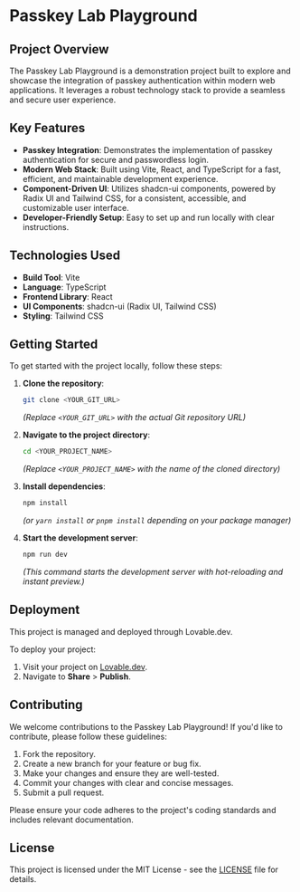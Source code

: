 # Passkey Lab Playground

## Project Overview

The Passkey Lab Playground is a demonstration project built to explore and showcase the integration of passkey authentication within modern web applications. It leverages a robust technology stack to provide a seamless and secure user experience.

## Key Features

*   **Passkey Integration**: Demonstrates the implementation of passkey authentication for secure and passwordless login.
*   **Modern Web Stack**: Built using Vite, React, and TypeScript for a fast, efficient, and maintainable development experience.
*   **Component-Driven UI**: Utilizes shadcn-ui components, powered by Radix UI and Tailwind CSS, for a consistent, accessible, and customizable user interface.
*   **Developer-Friendly Setup**: Easy to set up and run locally with clear instructions.

## Technologies Used

*   **Build Tool**: Vite
*   **Language**: TypeScript
*   **Frontend Library**: React
*   **UI Components**: shadcn-ui (Radix UI, Tailwind CSS)
*   **Styling**: Tailwind CSS

## Getting Started

To get started with the project locally, follow these steps:

1.  **Clone the repository**:
    ```sh
    git clone <YOUR_GIT_URL>
    ```
    *(Replace `<YOUR_GIT_URL>` with the actual Git repository URL)*

2.  **Navigate to the project directory**:
    ```sh
    cd <YOUR_PROJECT_NAME>
    ```
    *(Replace `<YOUR_PROJECT_NAME>` with the name of the cloned directory)*

3.  **Install dependencies**:
    ```sh
    npm install
    ```
    *(or `yarn install` or `pnpm install` depending on your package manager)*

4.  **Start the development server**:
    ```sh
    npm run dev
    ```
    *(This command starts the development server with hot-reloading and instant preview.)*

## Deployment

This project is managed and deployed through Lovable.dev.

To deploy your project:
1. Visit your project on [Lovable.dev](https://lovable.dev/projects/abf9649d-6f9e-46a7-8f96-396d9c19acb4).
2. Navigate to **Share** > **Publish**.

## Contributing

We welcome contributions to the Passkey Lab Playground! If you'd like to contribute, please follow these guidelines:

1.  Fork the repository.
2.  Create a new branch for your feature or bug fix.
3.  Make your changes and ensure they are well-tested.
4.  Commit your changes with clear and concise messages.
5.  Submit a pull request.

Please ensure your code adheres to the project's coding standards and includes relevant documentation.

## License

This project is licensed under the MIT License - see the [LICENSE](LICENSE) file for details.
